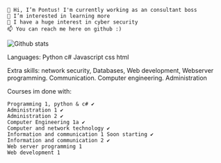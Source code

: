     👋 Hi, I’m Pontus! I'm currently working as an consultant boss
    👀 I’m interested in learning more
    🌱 I have a huge interest in cyber security
    📫 You can reach me here on github :)

![Github stats](https://github-readme-stats.vercel.app/api?username=Ppontan)

Languages:
Python
c#
Javascript
css
html

Extra skills:
network security, Databases, Web development, Webserver programming. Communication. Computer engineering. Administration


Courses im done with:

    Programming 1, python & c# ✔️
    Administration 1 ✔️
    Administration 2 ✔️
    Computer Engineering 1a ✔️
    Computer and network technology ✔️
    Information and communication 1 Soon starting ✔️
    Information and communication 2 ✔️
    Web server programming 1
    Web development 1
